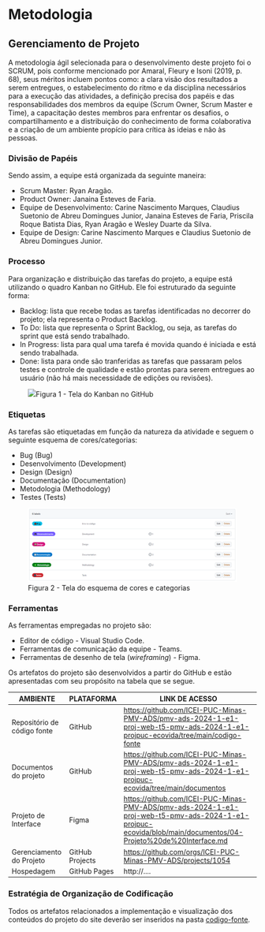 
# Metodologia

## Gerenciamento de Projeto
A metodologia ágil selecionada para o desenvolvimento deste projeto foi o SCRUM, pois conforme mencionado por Amaral, Fleury e Isoni (2019, p. 68), seus méritos incluem pontos como: a clara visão dos resultados a serem entregues, o estabelecimento do ritmo e da disciplina necessários para a execução das atividades, a definição precisa dos papéis e das responsabilidades dos membros da equipe (Scrum Owner, Scrum Master e Time), a capacitação destes membros para enfrentar os desafios, o compartilhamento e a distribuição do conhecimento de forma colaborativa e a criação de um ambiente propício para crítica às ideias e não às pessoas.

### Divisão de Papéis

Sendo assim, a equipe está organizada da seguinte maneira:

- Scrum Master: Ryan Aragão.
- Product Owner: Janaina Esteves de Faria.
- Equipe de Desenvolvimento: Carine Nascimento Marques, Claudius Suetonio de Abreu Domingues Junior, Janaina Esteves de Faria, Priscila Roque Batista Dias, Ryan Aragão e Wesley Duarte da Silva.
- Equipe de Design: Carine Nascimento Marques e Claudius Suetonio de Abreu Domingues Junior.

### Processo

Para organização e distribuição das tarefas do projeto, a equipe está utilizando o quadro Kanban no GitHub.
Ele foi estruturado da seguinte forma:

- Backlog: lista que recebe todas as tarefas identificadas no decorrer do projeto; ela representa o Product Backlog.
- To Do: lista que representa o Sprint Backlog, ou seja, as tarefas do sprint que está sendo trabalhado.
- In Progress: lista para qual uma tarefa é movida quando é iniciada e está sendo trabalhada.
- Done: lista para onde são tranferidas as tarefas que passaram pelos testes e controle de qualidade e estão prontas para serem entregues ao usuário (não há mais necessidade de edições ou revisões).

<figure> 
  <img src="https://github.com/ICEI-PUC-Minas-PMV-ADS/pmv-ads-2023-2-e1-proj-web-t7-financas-pessoais/blob/main/documentos/img/kanban.png"
    <figcaption>Figura 1 - Tela do Kanban no GitHub</figcaption>
</figure> 

### Etiquetas
<p>As tarefas são etiquetadas em função da natureza da atividade e seguem o seguinte esquema de cores/categorias:</p>

<ul>
  <li>Bug (Bug)</li>
  <li>Desenvolvimento (Development)</li>
  <li>Design (Design)</li>
  <li>Documentação (Documentation)</li>
  <li>Metodologia (Methodology)</li>
  <li>Testes (Tests)</li>
</ul>

<figure> 
  <img src="https://github.com/ICEI-PUC-Minas-PMV-ADS/pmv-ads-2023-2-e1-proj-web-t7-financas-pessoais/blob/main/documentos/img/labels.png"
    <figcaption>Figura 2 - Tela do esquema de cores e categorias</figcaption>
</figure> 
  
### Ferramentas

As ferramentas empregadas no projeto são:

- Editor de código - Visual Studio Code.
- Ferramentas de comunicação da equipe - Teams.
- Ferramentas de desenho de tela (_wireframing_) - Figma.

<p>Os artefatos do projeto são desenvolvidos a partir do GitHub e estão apresentadas com seu propósito na tabela que se segue.<p/>

| AMBIENTE                            | PLATAFORMA                         | LINK DE ACESSO                         |
|-------------------------------------|------------------------------------|----------------------------------------|
| Repositório de código fonte         | GitHub                             | https://github.com/ICEI-PUC-Minas-PMV-ADS/pmv-ads-2024-1-e1-proj-web-t5-pmv-ads-2024-1-e1-projpuc-ecovida/tree/main/codigo-fonte |
| Documentos do projeto               | GitHub                             | https://github.com/ICEI-PUC-Minas-PMV-ADS/pmv-ads-2024-1-e1-proj-web-t5-pmv-ads-2024-1-e1-projpuc-ecovida/tree/main/documentos |
| Projeto de Interface                | Figma                              | https://github.com/ICEI-PUC-Minas-PMV-ADS/pmv-ads-2024-1-e1-proj-web-t5-pmv-ads-2024-1-e1-projpuc-ecovida/blob/main/documentos/04-Projeto%20de%20Interface.md |
| Gerenciamento do Projeto            | GitHub Projects                    | https://github.com/orgs/ICEI-PUC-Minas-PMV-ADS/projects/1054 |
| Hospedagem                          | GitHub Pages                       | http://....                            |


### Estratégia de Organização de Codificação 

Todos os artefatos relacionados a implementação e visualização dos conteúdos do projeto do site deverão ser inseridos na pasta [codigo-fonte](https://github.com/ICEI-PUC-Minas-PMV-ADS/pmv-ads-2024-1-e1-proj-web-t5-pmv-ads-2024-1-e1-projpuc-ecovida/tree/main/codigo-fonte).